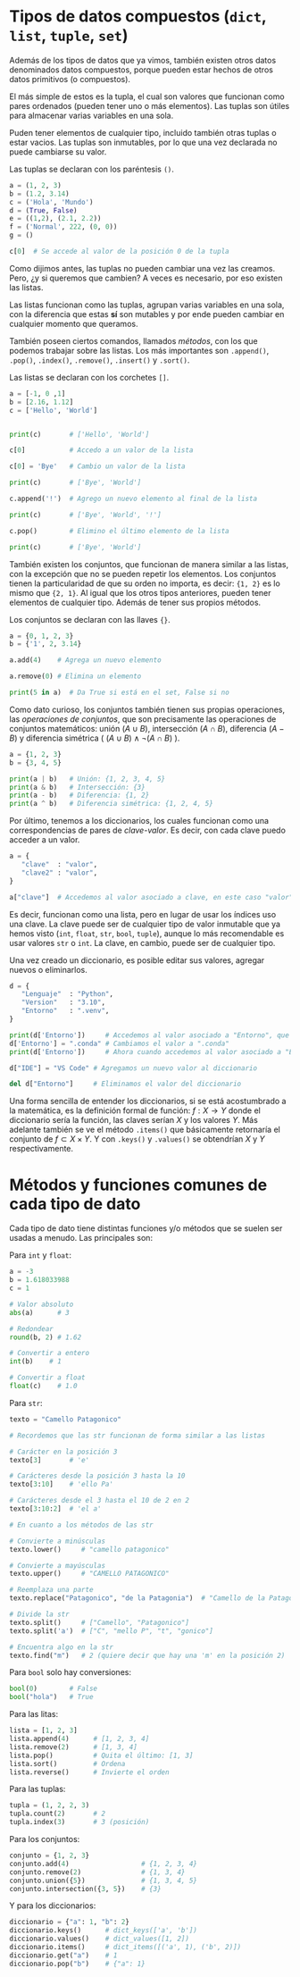 # Tipos de datos compuestos (`dict`, `list`, `tuple`, `set`)

Además de los tipos de datos que ya vimos, también existen otros datos denominados datos compuestos, porque pueden estar hechos de otros datos primitivos (o compuestos).

El más simple de estos es la tupla, el cual son valores que funcionan como pares ordenados (pueden tener uno o más elementos). Las tuplas son útiles para almacenar varias variables en una sola.

Puden tener elementos de cualquier tipo, incluido también otras tuplas o estar vacios. Las tuplas son inmutables, por lo que una vez declarada no puede cambiarse su valor.

Las tuplas se declaran con los paréntesis `()`.

```python
a = (1, 2, 3)
b = (1.2, 3.14)
c = ('Hola', 'Mundo')
d = (True, False)
e = ((1,2), (2.1, 2.2))
f = ('Normal', 222, (0, 0))
g = ()

c[0]  # Se accede al valor de la posición 0 de la tupla
```

Como dijimos antes, las tuplas no pueden cambiar una vez las creamos. Pero, ¿y si queremos que cambien? A veces es necesario, por eso existen las listas.

Las listas funcionan como las tuplas, agrupan varias variables en una sola, con la diferencia que estas **sí** son mutables y por ende pueden cambiar en cualquier momento que queramos.

También poseen ciertos comandos, llamados _métodos_, con los que podemos trabajar sobre las listas. Los más importantes son `.append()`, `.pop()`, `.index()`, `.remove()`, `.insert()` y `.sort()`. 

Las listas se declaran con los corchetes `[]`.
```python
a = [-1, 0 ,1]
b = [2.16, 1.12]
c = ['Hello', 'World']


print(c)       # ['Hello', 'World']

c[0]           # Accedo a un valor de la lista

c[0] = 'Bye'   # Cambio un valor de la lista

print(c)       # ['Bye', 'World']

c.append('!')  # Agrego un nuevo elemento al final de la lista

print(c)       # ['Bye', 'World', '!']

c.pop()        # Elimino el último elemento de la lista

print(c)       # ['Bye', 'World']
```

También existen los conjuntos, que funcionan de manera similar a las listas, con la excepción que no se pueden repetir los elementos. Los conjuntos tienen la particularidad de que su orden no importa, es decir: `{1, 2}` es lo mismo que `{2, 1}`. Al igual que los otros tipos anteriores, pueden tener elementos de cualquier tipo. Además de tener sus propios métodos.

Los conjuntos se declaran con las llaves `{}`.

```python
a = {0, 1, 2, 3}
b = {'1', 2, 3.14}

a.add(4)    # Agrega un nuevo elemento

a.remove(0) # Elimina un elemento

print(5 in a)  # Da True si está en el set, False si no
```

Como dato curioso, los conjuntos también tienen sus propias operaciones, las _operaciones de conjuntos_, que son precisamente las operaciones de conjuntos matemáticos: unión ($A \cup B$), intersección ($A \cap B$), diferencia ($A - B$) y diferencia simétrica ( $(A \cup B) \land \neg(A \cap B)$ ).
```python
a = {1, 2, 3}
b = {3, 4, 5}

print(a | b)   # Unión: {1, 2, 3, 4, 5}
print(a & b)   # Intersección: {3}
print(a - b)   # Diferencia: {1, 2}
print(a ^ b)   # Diferencia simétrica: {1, 2, 4, 5}
```

Por último, tenemos a los diccionarios, los cuales funcionan como una correspondencias de pares de _clave-valor_. Es decir, con cada clave puedo acceder a un valor.

```python
a = {
   "clave"  : "valor",
   "clave2" : "valor",
}

a["clave"]  # Accedemos al valor asociado a clave, en este caso "valor"
```

Es decir, funcionan como una lista, pero en lugar de usar los índices uso una clave. La clave puede ser de cualquier tipo de valor inmutable que ya hemos visto (`int`, `float`, `str`, `bool`, `tuple`), aunque lo más recomendable es usar valores `str` o `int`. La clave, en cambio, puede ser de cualquier tipo.

Una vez creado un diccionario, es posible editar sus valores, agregar nuevos o eliminarlos.

```python
d = {
   "Lenguaje"  : "Python",
   "Version"   : "3.10",
   "Entorno"   : ".venv",
}

print(d['Entorno'])     # Accedemos al valor asociado a "Entorno", que es ".venv"
d['Entorno'] = ".conda" # Cambiamos el valor a ".conda"
print(d['Entorno'])     # Ahora cuando accedemos al valor asociado a "Entorno", es ".conda"

d["IDE"] = "VS Code" # Agregamos un nuevo valor al diccionario

del d["Entorno"]     # Eliminamos el valor del diccionario
```

Una forma sencilla de entender los diccionarios, si se está acostumbrado a la matemática, es la definición formal de función: $f : X \to Y$ donde el diccionario sería la función, las claves serían $X$ y los valores $Y$. Más adelante también se ve el método `.items()` que básicamente retornaría el conjunto de $f \subset X\times Y$. Y con `.keys()` y `.values()` se obtendrían $X$ y $Y$ respectivamente.

# Métodos y funciones comunes de cada tipo de dato

Cada tipo de dato tiene distintas funciones y/o métodos que se suelen ser usadas a menudo. Las principales son:

Para `int` y `float`:
```python
a = -3
b = 1.618033988
c = 1

# Valor absoluto
abs(a)      # 3

# Redondear
round(b, 2) # 1.62

# Convertir a entero
int(b)    # 1

# Convertir a float
float(c)    # 1.0
```

Para `str`:
```python
texto = "Camello Patagonico"

# Recordemos que las str funcionan de forma similar a las listas

# Carácter en la posición 3
texto[3]       # 'e'

# Carácteres desde la posición 3 hasta la 10
texto[3:10]    # 'ello Pa'

# Carácteres desde el 3 hasta el 10 de 2 en 2
texto[3:10:2]  # 'el a'

# En cuanto a los métodos de las str

# Convierte a minúsculas
texto.lower()     # "camello patagonico"

# Convierte a mayúsculas
texto.upper()     # "CAMELLO PATAGONICO"

# Reemplaza una parte
texto.replace("Patagonico", "de la Patagonia")  # "Camello de la Patagonia"

# Divide la str
texto.split()     # ["Camello", "Patagonico"]
texto.split('a')  # ["C", "mello P", "t", "gonico"]    

# Encuentra algo en la str
texto.find("m")   # 2 (quiere decir que hay una 'm' en la posición 2)
```

Para `bool` solo hay conversiones:
```python
bool(0)        # False
bool("hola")   # True
```

Para las litas:
```python
lista = [1, 2, 3]
lista.append(4)      # [1, 2, 3, 4]
lista.remove(2)      # [1, 3, 4]
lista.pop()          # Quita el último: [1, 3]
lista.sort()         # Ordena
lista.reverse()      # Invierte el orden
```

Para las tuplas:
```python
tupla = (1, 2, 2, 3)
tupla.count(2)       # 2
tupla.index(3)       # 3 (posición)
```

Para los conjuntos:
```python
conjunto = {1, 2, 3}
conjunto.add(4)                  # {1, 2, 3, 4}
conjunto.remove(2)               # {1, 3, 4}
conjunto.union({5})              # {1, 3, 4, 5}
conjunto.intersection({3, 5})    # {3}
```

Y para los diccionarios:
```python
diccionario = {"a": 1, "b": 2}
diccionario.keys()      # dict_keys(['a', 'b'])
diccionario.values()    # dict_values([1, 2])
diccionario.items()     # dict_items([('a', 1), ('b', 2)])
diccionario.get("a")    # 1
diccionario.pop("b")    # {"a": 1}
```
